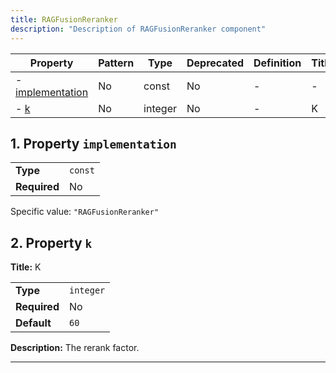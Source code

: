 ```yaml
---
title: RAGFusionReranker
description: "Description of RAGFusionReranker component"
---
```

| Property                             | Pattern | Type    | Deprecated | Definition | Title/Description |
| ------------------------------------ | ------- | ------- | ---------- | ---------- | ----------------- |
| - [implementation](#implementation ) | No      | const   | No         | -          | -                 |
| - [k](#k )                           | No      | integer | No         | -          | K                 |

## <a name="implementation"></a>1. Property `implementation`

|              |         |
| ------------ | ------- |
| **Type**     | `const` |
| **Required** | No      |

Specific value: `"RAGFusionReranker"`

## <a name="k"></a>2. Property `k`

**Title:** K

|              |           |
| ------------ | --------- |
| **Type**     | `integer` |
| **Required** | No        |
| **Default**  | `60`      |

**Description:** The rerank factor.

----------------------------------------------------------------------------------------------------------------------------
